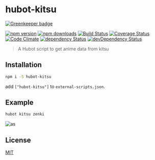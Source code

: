 # hubot-kitsu

[![Greenkeeper badge](https://badges.greenkeeper.io/lgaticaq/hubot-kitsu.svg)](https://greenkeeper.io/)

[![npm version](https://img.shields.io/npm/v/hubot-kitsu.svg?style=flat-square)](https://www.npmjs.com/package/hubot-kitsu)
[![npm downloads](https://img.shields.io/npm/dm/hubot-kitsu.svg?style=flat-square)](https://www.npmjs.com/package/hubot-kitsu)
[![Build Status](https://img.shields.io/travis/lgaticaq/hubot-kitsu.svg?style=flat-square)](https://travis-ci.org/lgaticaq/hubot-kitsu)
[![Coverage Status](https://img.shields.io/coveralls/lgaticaq/hubot-kitsu/master.svg?style=flat-square)](https://coveralls.io/github/lgaticaq/hubot-kitsu?branch=master)
[![Code Climate](https://img.shields.io/codeclimate/github/lgaticaq/hubot-kitsu.svg?style=flat-square)](https://codeclimate.com/github/lgaticaq/hubot-kitsu)
[![dependency Status](https://img.shields.io/david/lgaticaq/hubot-kitsu.svg?style=flat-square)](https://david-dm.org/lgaticaq/hubot-kitsu#info=dependencies)
[![devDependency Status](https://img.shields.io/david/dev/lgaticaq/hubot-kitsu.svg?style=flat-square)](https://david-dm.org/lgaticaq/hubot-kitsu#info=devDependencies)

> A Hubot script to get anime data from kitsu

## Installation
```bash
npm i -S hubot-kitsu
```

add `["hubot-kitsu"]` to `external-scripts.json`.

## Example
```bash
hubot kitsu zenki
```
![as](http://pix.toile-libre.org/upload/original/1486703849.png)

## License

[MIT](https://tldrlegal.com/license/mit-license)
